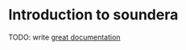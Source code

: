 # Introduction to soundera

TODO: write [great documentation](http://jacobian.org/writing/what-to-write/)
